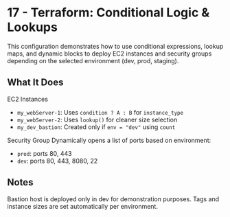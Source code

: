 # 17 - Terraform: Conditional Logic & Lookups

This configuration demonstrates how to use conditional expressions, lookup maps, and dynamic blocks to deploy EC2 instances and security groups depending on the selected environment (dev, prod, staging).  
## What It Does
EC2 Instances
-  ```my_webServer-1```: Uses ```condition ? A : B``` for ```instance_type```
-  ```my_webServer-2```: Uses ```lookup()``` for cleaner size selection
-  ```my_dev_bastion```: Created only if ```env = "dev"``` using ```count```

Security Group
Dynamically opens a list of ports based on environment:
-  ```prod```: ports 80, 443
-  ```dev```: ports 80, 443, 8080, 22
 
## Notes
Bastion host is deployed only in dev for demonstration purposes.
Tags and instance sizes are set automatically per environment.
